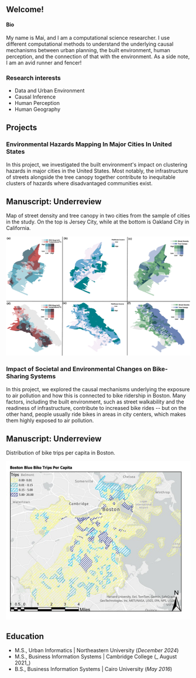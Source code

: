 ## Welcome!

#### Bio
My name is Mai, and I am a computational science researcher. I use different computational methods to understand the underlying causal mechanisms between urban planning, the built environment, human perception, and the connection of that with the environment. As a side note, I am an avid runner and fencer!

### Research interests

- Data and Urban Environment
- Causal Inference
- Human Perception
- Human Geography

## Projects
### Environmental Hazards Mapping In Major Cities In United States
In this project, we investigated the built environment's impact on clustering hazards in major cities in the United States. Most notably, the infrastructure of streets alongside the tree canopy together contribute to inequitable clusters of hazards where disadvantaged communities exist.

## Manuscript: Underreview  

Map of street density and tree canopy in two cities from the sample of cities in the study. On the top is Jersey City, while at the bottom is Oakland City in California.

![Hazards Study](assets/hazards_map.jpg)


### Impact of Societal and Environmental Changes on Bike-Sharing Systems
In this project, we explored the causal mechanisms underlying the exposure to air pollution and how this is connected to bike ridership in Boston. Many factors, including the built environment, such as street walkability and the readiness of infrastructure, contribute to increased bike rides -- but on the other hand, people usually ride bikes in areas in city centers, which makes them highly exposed to air pollution. 

## Manuscript: Underreview  

Distribution of bike trips per capita in Boston.

![Bike Study](assets/bike_trips.jpeg)


## Education       		
- M.S., Urban Informatics	| Northeastern University (_December 2024_)
- M.S., Business Information Systems | 	Cambridge College (_ August 2021_)		        		
- B.S., Business Information Systems | Cairo University (_May 2016_)
